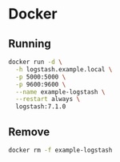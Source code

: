 # Docker

## Running

```sh
docker run -d \
  -h logstash.example.local \
  -p 5000:5000 \
  -p 9600:9600 \
  --name example-logstash \
  --restart always \
  logstash:7.1.0
```

## Remove

```sh
docker rm -f example-logstash
```
